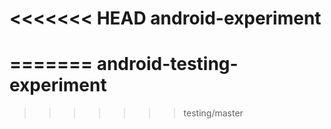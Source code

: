 <<<<<<< HEAD
android-experiment
==================
=======
android-testing-experiment
==========================
>>>>>>> testing/master
